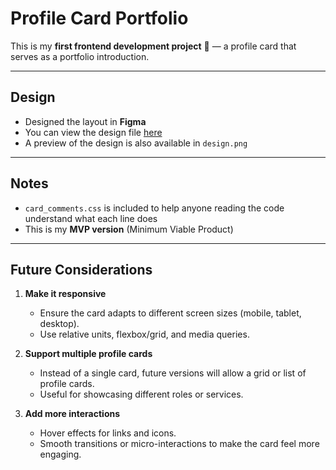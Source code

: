 # Profile Card Portfolio

This is my **first frontend development project** 🎉 — a profile card that serves as a portfolio introduction.  

---
## Design
- Designed the layout in **Figma**  
- You can view the design file [here](https://www.figma.com/design/sHhkqPMkq4jyOeIkbwRwl2/Untitled?node-id=0-1&t=VvdF4AGJ5HWpK7ae-1)  
- A preview of the design is also available in `design.png`

---
## Notes
- `card_comments.css` is included to help anyone reading the code understand what each line does
- This is my **MVP version** (Minimum Viable Product)

---
## Future Considerations

1. **Make it responsive**  
   - Ensure the card adapts to different screen sizes (mobile, tablet, desktop).  
   - Use relative units, flexbox/grid, and media queries.  

2. **Support multiple profile cards**  
   - Instead of a single card, future versions will allow a grid or list of profile cards.  
   - Useful for showcasing different roles or services.  

3. **Add more interactions**  
   - Hover effects for links and icons.  
   - Smooth transitions or micro-interactions to make the card feel more engaging.  


